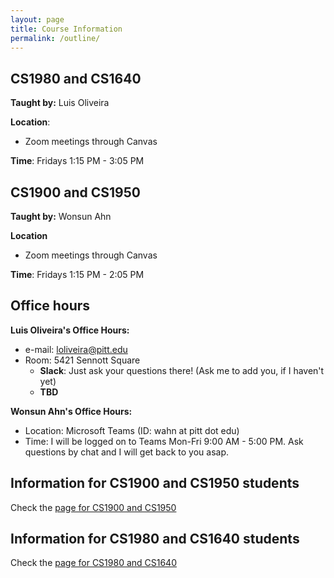 ```yaml
---
layout: page
title: Course Information
permalink: /outline/
---
```



## CS1980 and CS1640

**Taught by:** Luis Oliveira

**Location**:
  - Zoom meetings through Canvas

**Time**: Fridays 1:15 PM - 3:05 PM

## CS1900 and CS1950

**Taught by:** Wonsun Ahn

**Location**
  - Zoom meetings through Canvas

**Time**: Fridays 1:15 PM - 2:05 PM

## Office hours

**Luis Oliveira's Office Hours:**
  * e-mail: loliveira@pitt.edu
  * Room: 5421 Sennott Square
    - **Slack**: Just ask your questions there! (Ask me to add you, if I haven't yet)
    - **TBD**

**Wonsun Ahn's Office Hours:**

  * Location: Microsoft Teams (ID: wahn at pitt dot edu)
  * Time: I will be logged on to Teams Mon-Fri 9:00 AM - 5:00 PM.  Ask questions by chat and I will get back to you asap.

## Information for CS1900 and CS1950 students

Check the [page for CS1900 and CS1950]({{site.baseurl}}/CS1900_1950)

## Information for CS1980 and CS1640 students

Check the [page for CS1980 and CS1640]({{site.baseurl}}/CS1980_1640)

